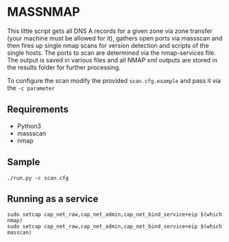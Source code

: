 # MASSNMAP

This little script gets all DNS A records for a given zone via zone transfer (your machine must be allowed for it),
gathers open ports via massscan and then fires up single nmap scans for version detection and scripts of the single hosts.
The ports to scan are determined via the nmap-services file.
The output is saved in various files and all NMAP xml outputs are stored in the results folder for further processing.

To configure the scan modify the provided `scan.cfg.example` and pass it via the `-c parameter`

## Requirements

- Python3
- massscan
- nmap

## Sample

```
./run.py -c scan.cfg
```

## Running as a service

```
sudo setcap cap_net_raw,cap_net_admin,cap_net_bind_service+eip $(which nmap)
sudo setcap cap_net_raw,cap_net_admin,cap_net_bind_service+eip $(which masscan)
```
